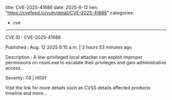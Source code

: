  
title: CVE-2025-41686
date: 2025-8-12
lien: "https://cvefeed.io/vuln/detail/CVE-2025-41686"
categories:
  - cve
---

CVE ID : CVE-2025-41686

Published :  Aug. 12
2025
8:15 a.m. | 3 hours
53 minutes ago

Description : A low-privileged local attacker can exploit improper permissions on nssm.exe to escalate their privileges and gain administrative access.

Severity: 7.8 | HIGH

Visit the link for more details
such as CVSS details
affected products
timeline
and more...
